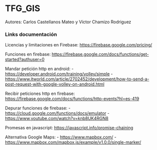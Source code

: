 # TFG_GIS

Autores: Carlos Castellanos Mateo y Víctor Chamizo Rodriguez


### Links documentación

Licencias y limitaciones en Firebase: https://firebase.google.com/pricing/

Funciones en firebase: https://firebase.google.com/docs/functions/get-started?authuser=0

Mandar petición http en android:
	- https://developer.android.com/training/volley/simple
	- https://www.itworld.com/article/2702452/development/how-to-send-a-post-request-with-google-volley-on-android.html
	
Recibir peticiones http en firebase: https://firebase.google.com/docs/functions/http-events?hl=es-419

Depurar funciones de firebase:
	- https://cloud.google.com/functions/docs/emulator
	- https://www.youtube.com/watch?v=knb8UK4RGN8

Promesas en javascript: https://javascript.info/promise-chaining

Alternativa Google Maps:
	- https://www.mapbox.com/
	- https://www.mapbox.com/mapbox.js/example/v1.0.0/single-marker/
  



